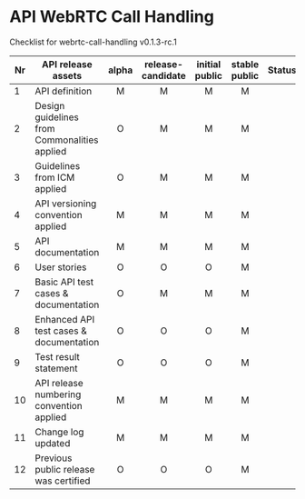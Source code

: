 # API WebRTC Call Handling

Checklist for webrtc-call-handling v0.1.3-rc.1

| Nr | API release assets  | alpha | release-candidate |  initial<br>public | stable<br> public | Status | Reference information |
|----|----------------------------------------------|:-----:|:-----------------:|:-------:|:------:|:----:|:----:|
|  1 | API definition                               |   M   |         M         |    M    |    M   |      | [link](/code/API_definitions/webrtc-call-handling.yaml) |
|  2 | Design guidelines from Commonalities applied |   O   |         M         |    M    |    M   |      | 0.4  |
|  3 | Guidelines from ICM applied                  |   O   |         M         |    M    |    M   |      |   |
|  4 | API versioning convention applied            |   M   |         M         |    M    |    M   |      | SemVer 2.0.0 |
|  5 | API documentation                            |   M   |         M         |    M    |    M   |      | [link](/documentation/API_documentation/webrtc-call-handling-API-Readiness-Checklist.md) |
|  6 | User stories                                 |   O   |         O         |    O    |    M   |      |   |
|  7 | Basic API test cases & documentation         |   O   |         M         |    M    |    M   |      |   |
|  8 | Enhanced API test cases & documentation      |   O   |         O         |    O    |    M   |      |   |
|  9 | Test result statement                        |   O   |         O         |    O    |    M   |      |   |
| 10 | API release numbering convention applied     |   M   |         M         |    M    |    M   |      |   |
| 11 | Change log updated                           |   M   |         M         |    M    |    M   |      | [link](/CHANGELOG.md) |
| 12 | Previous public release was certified        |   O   |         O         |    O    |    M   |      |   |

